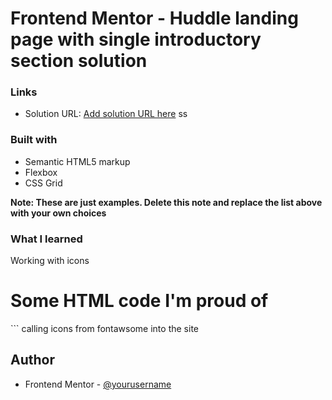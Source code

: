 # Frontend Mentor - Huddle landing page with single introductory section solution

### Links

- Solution URL: [Add solution URL here](https://adrianmbugua.github.io/Huddle/)
ss

### Built with

- Semantic HTML5 markup
- Flexbox
- CSS Grid


**Note: These are just examples. Delete this note and replace the list above with your own choices**

### What I learned

Working with icons

<h1>Some HTML code I'm proud of</h1>
``` calling icons from fontawsome into the site


## Author


- Frontend Mentor - [@yourusername](https://www.frontendmentor.io/profile/Adrianmbugua)


